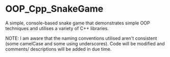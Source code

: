 # OOP_Cpp_SnakeGame
A simple, console-based snake game that demonstrates simple OOP techniques and utilises a variety of C++ libraries.

NOTE: I am aware that the naming conventions utilised aren't consistent (some camelCase and some using underscores). Code will be modified and comments/ descriptions will be added in due time.
